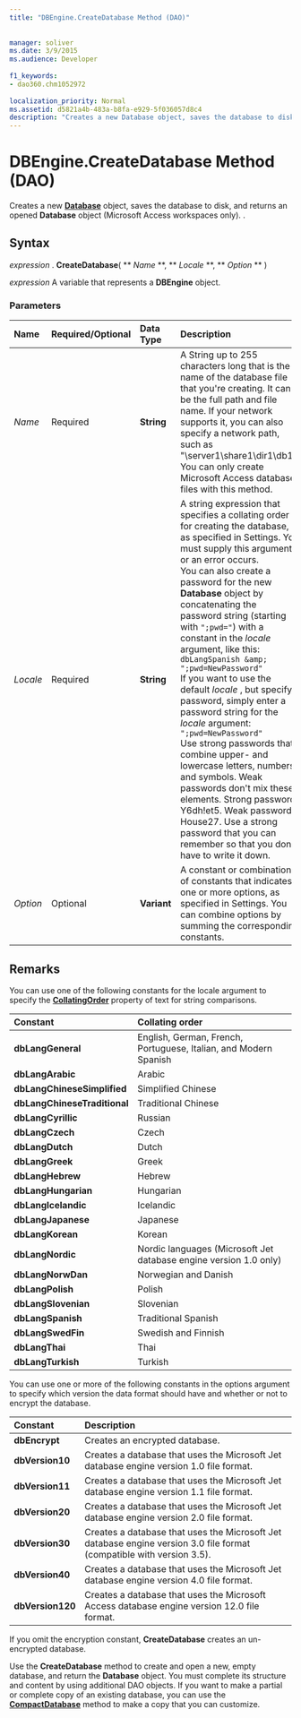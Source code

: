 ```yaml
---
title: "DBEngine.CreateDatabase Method (DAO)"
  
  
manager: soliver
ms.date: 3/9/2015
ms.audience: Developer
 
f1_keywords:
- dao360.chm1052972
  
localization_priority: Normal
ms.assetid: d5821a4b-483a-b8fa-e929-5f036057d8c4
description: "Creates a new Database object, saves the database to disk, and returns an opened Database object (Microsoft Access workspaces only). ."
---
```


# DBEngine.CreateDatabase Method (DAO)

Creates a new **[Database](database-object-dao.md)** object, saves the database to disk, and returns an opened **Database** object (Microsoft Access workspaces only). . 
  
## Syntax

 *expression*  . **CreateDatabase**( ** *Name* **, ** *Locale* **, ** *Option* ** ) 
  
 *expression*  A variable that represents a **DBEngine** object. 
  
### Parameters

|**Name**|**Required/Optional**|**Data Type**|**Description**|
|:-----|:-----|:-----|:-----|
| _Name_ <br/> |Required  <br/> |**String** <br/> |A String up to 255 characters long that is the name of the database file that you're creating. It can be the full path and file name. If your network supports it, you can also specify a network path, such as "\\server1\share1\dir1\db1". You can only create Microsoft Access database files with this method.  <br/> |
| _Locale_ <br/> |Required  <br/> |**String** <br/> | A string expression that specifies a collating order for creating the database, as specified in Settings. You must supply this argument or an error occurs.  <br/>  You can also create a password for the new **Database** object by concatenating the password string (starting with  `";pwd="`) with a constant in the  *locale*  argument, like this:  <br/>  `dbLangSpanish &amp; ";pwd=NewPassword"` <br/>  If you want to use the default  *locale*  , but specify a password, simply enter a password string for the  *locale*  argument:  <br/>  `";pwd=NewPassword"` <br/>  Use strong passwords that combine upper- and lowercase letters, numbers, and symbols. Weak passwords don't mix these elements. Strong password: Y6dh!et5. Weak password: House27. Use a strong password that you can remember so that you don't have to write it down.  <br/> |
| _Option_ <br/> |Optional  <br/> |**Variant** <br/> |A constant or combination of constants that indicates one or more options, as specified in Settings. You can combine options by summing the corresponding constants.  <br/> |
   
## Remarks

You can use one of the following constants for the locale argument to specify the **[CollatingOrder](database-collatingorder-property-dao.md)** property of text for string comparisons. 
  
|**Constant**|**Collating order**|
|:-----|:-----|
|**dbLangGeneral** <br/> |English, German, French, Portuguese, Italian, and Modern Spanish  <br/> |
|**dbLangArabic** <br/> |Arabic  <br/> |
|**dbLangChineseSimplified** <br/> |Simplified Chinese  <br/> |
|**dbLangChineseTraditional** <br/> |Traditional Chinese  <br/> |
|**dbLangCyrillic** <br/> |Russian  <br/> |
|**dbLangCzech** <br/> |Czech  <br/> |
|**dbLangDutch** <br/> |Dutch  <br/> |
|**dbLangGreek** <br/> |Greek  <br/> |
|**dbLangHebrew** <br/> |Hebrew  <br/> |
|**dbLangHungarian** <br/> |Hungarian  <br/> |
|**dbLangIcelandic** <br/> |Icelandic  <br/> |
|**dbLangJapanese** <br/> |Japanese  <br/> |
|**dbLangKorean** <br/> |Korean  <br/> |
|**dbLangNordic** <br/> |Nordic languages (Microsoft Jet database engine version 1.0 only)  <br/> |
|**dbLangNorwDan** <br/> |Norwegian and Danish  <br/> |
|**dbLangPolish** <br/> |Polish  <br/> |
|**dbLangSlovenian** <br/> |Slovenian  <br/> |
|**dbLangSpanish** <br/> |Traditional Spanish  <br/> |
|**dbLangSwedFin** <br/> |Swedish and Finnish  <br/> |
|**dbLangThai** <br/> |Thai  <br/> |
|**dbLangTurkish** <br/> |Turkish  <br/> |
   
You can use one or more of the following constants in the options argument to specify which version the data format should have and whether or not to encrypt the database.
  
|**Constant**|**Description**|
|:-----|:-----|
|**dbEncrypt** <br/> |Creates an encrypted database.  <br/> |
|**dbVersion10** <br/> |Creates a database that uses the Microsoft Jet database engine version 1.0 file format.  <br/> |
|**dbVersion11** <br/> |Creates a database that uses the Microsoft Jet database engine version 1.1 file format.  <br/> |
|**dbVersion20** <br/> |Creates a database that uses the Microsoft Jet database engine version 2.0 file format.  <br/> |
|**dbVersion30** <br/> |Creates a database that uses the Microsoft Jet database engine version 3.0 file format (compatible with version 3.5).  <br/> |
|**dbVersion40** <br/> |Creates a database that uses the Microsoft Jet database engine version 4.0 file format.  <br/> |
|**dbVersion120** <br/> |Creates a database that uses the Microsoft Access database engine version 12.0 file format.  <br/> |
   
If you omit the encryption constant, **CreateDatabase** creates an un-encrypted database. 
  
Use the **CreateDatabase** method to create and open a new, empty database, and return the **Database** object. You must complete its structure and content by using additional DAO objects. If you want to make a partial or complete copy of an existing database, you can use the **[CompactDatabase](dbengine-compactdatabase-method-dao.md)** method to make a copy that you can customize. 
  

